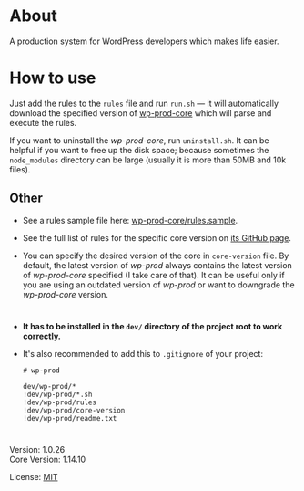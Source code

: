 # About

A production system for WordPress developers which makes life easier. 

# How to use

Just add the rules to the `rules` file and run `run.sh` — it will automatically download the
specified version of [wp-prod-core](https://github.com/vladlu/wp-prod-core/) which will parse
and execute the rules.

If you want to uninstall the *wp-prod-core*, run `uninstall.sh`. It can be helpful if you want
to free up the disk space; because sometimes the `node_modules` directory can be large (usually it is more than 50MB and 10k files).

## Other

- See a rules sample file here: [wp-prod-core/rules.sample](https://github.com/vladlu/wp-prod-core/blob/master/rules.sample).

- See the full list of rules for the specific core version on
[its GitHub page](https://github.com/vladlu/wp-prod-core/).

- You can specify the desired version of the core in `core-version` file. 
By default, the latest version of *wp-prod* always contains the latest version of *wp-prod-core* specified 
(I take care of that). It can be useful only if you are using an outdated version of *wp-prod* or
want to downgrade the *wp-prod-core* version.
   
#
    
* **It has to be installed in the `dev/` directory of the project root to work correctly.**


* It's also recommended to add this to `.gitignore` of your project:

    ```
    # wp-prod
        
    dev/wp-prod/*
    !dev/wp-prod/*.sh
    !dev/wp-prod/rules
    !dev/wp-prod/core-version
    !dev/wp-prod/readme.txt
    ```

#

Version: 1.0.26  
Core Version: 1.14.10

License: [MIT](https://github.com/vladlu/wp-prod/blob/master/LICENSE)
